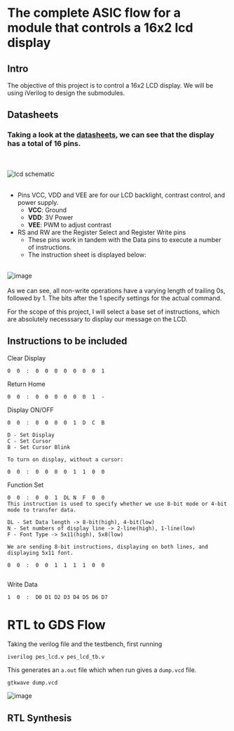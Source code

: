 # The complete ASIC flow for a module that controls a 16x2 lcd display

## Intro
The objective of this project is to control a 16x2 LCD display. We will be using iVerilog to design the submodules.

## Datasheets

### Taking a look at the [datasheets](https://www.sparkfun.com/datasheets/LCD/ADM1602K-NSW-FBS-3.3v.pdf), we can see that the display has a total of 16 pins.
<br><br>
![lcd schematic](https://github.com/Advaith-RN/pes_lcd_segment/assets/77977360/cea32e47-9391-4efb-b82f-58dec38adfa2)
<br><br>
- Pins VCC, VDD and VEE are for our LCD backlight, contrast control, and power supply.
  - **VCC**: Ground
  - **VDD**: 3V Power
  - **VEE**: PWM to adjust contrast
- RS and RW are the Register Select and Register Write pins
  - These pins work in tandem with the Data pins to execute a number of instructions.
  - The instruction sheet is displayed below:
<br><br>

![image](https://github.com/Advaith-RN/pes_lcd_segment/assets/77977360/a06e9cd6-557a-406b-ba21-692866ff917b)
<br><br>
As we can see, all non-write operations have a varying length of trailing 0s, followed by 1. The bits after the 1 specify settings for the actual command.

For the scope of this project, I will select a base set of instructions, which are absolutely necesssary to display our message on the LCD.


## Instructions to be included
Clear Display<br>
```
0  0  :  0  0  0  0  0  0  0  1
```
Return Home<br>
```
0  0  :  0  0  0  0  0  0  1  -
```
Display ON/OFF<br>
```
0  0  :  0  0  0  0  1  D  C  B

D - Set Display
C - Set Cursor
B - Set Cursor Blink

To turn on display, without a cursor:

0  0  :  0  0  0  0  1  1  0  0
```
Function Set<br>
```
0  0  :  0  0  1  DL N  F  0  0
This instruction is used to specify whether we use 8-bit mode or 4-bit mode to transfer data.

DL - Set Data length -> 8-bit(high), 4-bit(low)
N - Set numbers of display line -> 2-line(high), 1-line(low)
F - Font Type -> 5x11(high), 5x8(low)

We are sending 8-bit instructions, displaying on both lines, and displaying 5x11 font.

0  0  :  0  0  1  1  1  1  0  0
 
```
Write Data<br>
```
1  0  :  D0 D1 D2 D3 D4 D5 D6 D7
```

# RTL to GDS Flow

Taking the verilog file and the testbench, first running
```
iverilog pes_lcd.v pes_lcd_tb.v
```
This generates an ```a.out``` file which when run gives a ```dump.vcd``` file.

```
gtkwave dump.vcd
```

![image](https://github.com/Advaith-RN/pes_lcd/assets/77977360/46bd95ec-697d-453f-9e43-833da87274be)


## RTL Synthesis



